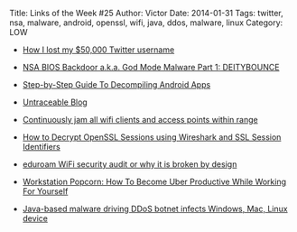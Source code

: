 Title: Links of the Week #25
Author: Victor
Date: 2014-01-31
Tags: twitter, nsa, malware, android, openssl, wifi, java, ddos, malware, linux
Category: LOW

*   <p itemprop="headline">
      <a href="http://thenextweb.com/socialmedia/2014/01/29/lost-50000-twitter-username/#!t3U0G">How I lost my $50,000 Twitter username</a>
    </p>

*   [NSA BIOS Backdoor a.k.a. God Mode Malware Part 1: DEITYBOUNCE][1]

*   [Step-by-Step Guide To Decompiling Android Apps][2]

*   [Untraceable Blog][3]

*   [Continuously jam all wifi clients and access points within range][4]

*   <p id="stcpDiv">
      <a href="http://www.cloudshield.com/blog/advanced-malware/how-to-decrypt-openssl-sessions-using-wireshark-and-ssl-session-identifiers/">How to Decrypt OpenSSL Sessions using Wireshark and SSL Session Identifiers</a>
    </p>

*   [eduroam WiFi security audit or why it is broken by design][5]

*   <p itemprop="headline">
      <a href="http://impossiblehq.com/workstation-popcorn">Workstation Popcorn: How To Become Uber Productive While Working For Yourself</a>
    </p>

*   [Java-based malware driving DDoS botnet infects Windows, Mac, Linux device][6]

 [1]: http://resources.infosecinstitute.com/nsa-bios-backdoor-god-mode-malware-deitybounce/
 [2]: http://slandail.net/step-by-step-guide-to-decompiling-android-apps/
 [3]: http://untraceableblog.com/
 [4]: https://github.com/DanMcInerney/wifijammer
 [5]: http://h4des.org/blog/index.php?/archives/341-eduroam-WiFi-security-audit-or-why-it-is-broken-by-design.html
 [6]: http://arstechnica.com/security/2014/01/java-based-malware-driving-ddos-botnet-infects-windows-mac-linux-devices/